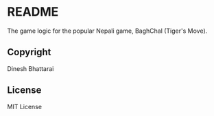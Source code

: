 # README

The game logic for the popular Nepali game, BaghChal (Tiger's Move).

## Copyright

Dinesh Bhattarai

## License

MIT License
